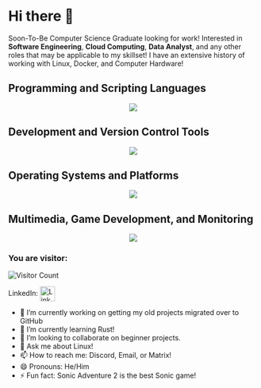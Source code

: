# Hi there 👋
Soon-To-Be Computer Science Graduate looking for work! Interested in **Software Engineering**, **Cloud Computing**, **Data Analyst**, and any other roles that may be applicable to my skillset! I have an extensive history of working with Linux, Docker, and Computer Hardware!

## Programming and Scripting Languages
<p align="center">
  <a href="https://skillicons.dev">
    <img src="https://skillicons.dev/icons?i=c,python,rust,java,go,matlab" />
  </a>
</p>

## Development and Version Control Tools
<p align="center">
  <a href="https://skillicons.dev">
    <img src="https://skillicons.dev/icons?i=docker,git,github,vscode,notion,obsidian,vim,latex,markdown" />
  </a>
</p>

## Operating Systems and Platforms
<p align="center">
  <a href="https://skillicons.dev">
    <img src="https://skillicons.dev/icons?i=linux,apple,windows,arch,mint,redhat,ubuntu,raspberrypi,arduino" />
  </a>
</p>

## Multimedia, Game Development, and Monitoring
<p align="center">
  <a href="https://skillicons.dev">
    <img src="https://skillicons.dev/icons?i=audition,photoshop,premiere,blender,godot,unreal,unity,grafana,postgresql,mastodon" />
  </a>
</p>


### You are visitor: 
![Visitor Count](https://profile-counter.glitch.me/{linuxmunchies}/count.svg)


 LinkedIn:  <a href="https://www.linkedin.com/in/linuxmunchies/">
 <img  alt="LinkedIn" title="LinkedIn" src="https://img.shields.io/static/v1?message=LinkedIn&logo=linkedin&label=&color=0077B5&logoColor=white&labelColor=&style=for-the-badge" height="30" align="center" /></a>

- 🔭 I’m currently working on getting my old projects migrated over to GitHub
- 🌱 I’m currently learning Rust!
- 👯 I’m looking to collaborate on beginner projects.
- 💬 Ask me about Linux!
- 📫 How to reach me: Discord, Email, or Matrix!
- 😄 Pronouns: He/Him
- ⚡ Fun fact: Sonic Adventure 2 is the best Sonic game!
